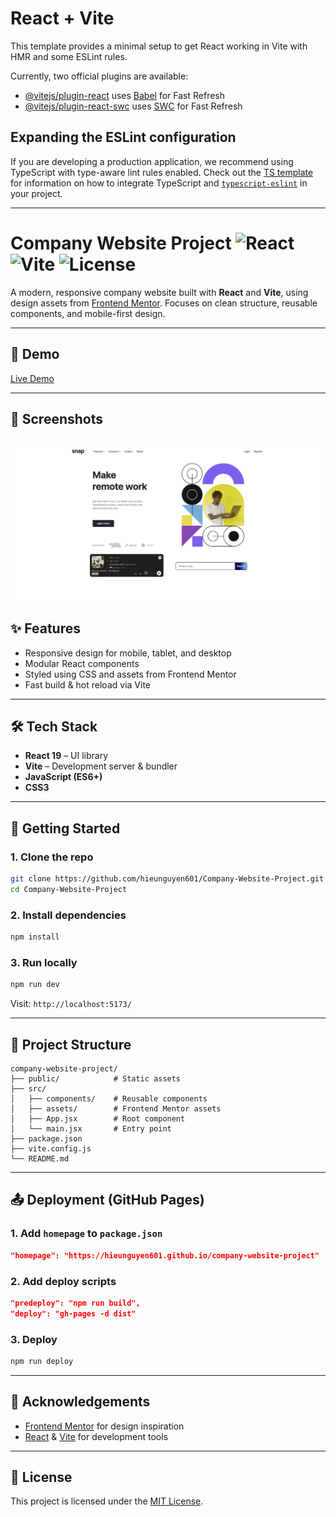 # React + Vite

This template provides a minimal setup to get React working in Vite with HMR and some ESLint rules.

Currently, two official plugins are available:

- [@vitejs/plugin-react](https://github.com/vitejs/vite-plugin-react/blob/main/packages/plugin-react) uses [Babel](https://babeljs.io/) for Fast Refresh
- [@vitejs/plugin-react-swc](https://github.com/vitejs/vite-plugin-react/blob/main/packages/plugin-react-swc) uses [SWC](https://swc.rs/) for Fast Refresh

## Expanding the ESLint configuration

If you are developing a production application, we recommend using TypeScript with type-aware lint rules enabled. Check out the [TS template](https://github.com/vitejs/vite/tree/main/packages/create-vite/template-react-ts) for information on how to integrate TypeScript and [`typescript-eslint`](https://typescript-eslint.io) in your project.

---

# Company Website Project ![React](https://img.shields.io/badge/React-19-blue) ![Vite](https://img.shields.io/badge/Vite-Frontend-brightgreen) ![License](https://img.shields.io/badge/License-MIT-yellow)

A modern, responsive company website built with **React** and **Vite**, using design assets from [Frontend Mentor](https://www.frontendmentor.io/).
Focuses on clean structure, reusable components, and mobile-first design.

---

## 🔗 Demo

[Live Demo](https://hieunguyen601.github.io/company-website-project/)

---

## 📸 Screenshots

![Website Preview](./public/websiteScreenshot.png)
---

## ✨ Features

* Responsive design for mobile, tablet, and desktop
* Modular React components
* Styled using CSS and assets from Frontend Mentor
* Fast build & hot reload via Vite

---

## 🛠 Tech Stack

* **React 19** – UI library
* **Vite** – Development server & bundler
* **JavaScript (ES6+)**
* **CSS3**

---

## 🚀 Getting Started

### 1. Clone the repo

```bash
git clone https://github.com/hieunguyen601/Company-Website-Project.git
cd Company-Website-Project
```

### 2. Install dependencies

```bash
npm install
```

### 3. Run locally

```bash
npm run dev
```

Visit: `http://localhost:5173/`

---

## 📁 Project Structure

```
company-website-project/
├── public/            # Static assets
├── src/
│   ├── components/    # Reusable components
│   ├── assets/        # Frontend Mentor assets
│   ├── App.jsx        # Root component
│   └── main.jsx       # Entry point
├── package.json
├── vite.config.js
└── README.md
```

---

## 📤 Deployment (GitHub Pages)

### 1. Add `homepage` to `package.json`

```json
"homepage": "https://hieunguyen601.github.io/company-website-project"
```

### 2. Add deploy scripts

```json
"predeploy": "npm run build",
"deploy": "gh-pages -d dist"
```

### 3. Deploy

```bash
npm run deploy
```

---

## 🙌 Acknowledgements

* [Frontend Mentor](https://www.frontendmentor.io/) for design inspiration
* [React](https://react.dev/) & [Vite](https://vitejs.dev/) for development tools

---

## 📄 License

This project is licensed under the [MIT License](LICENSE).

